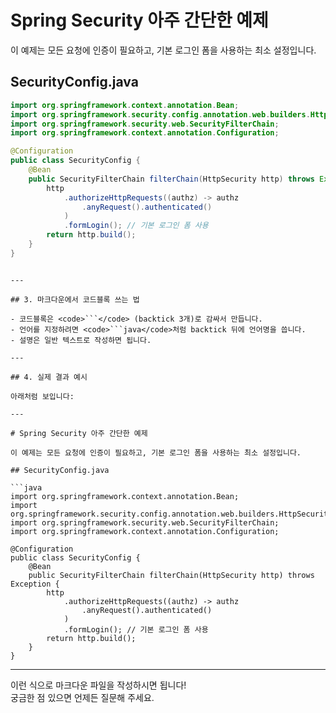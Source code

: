 # Spring Security 아주 간단한 예제

이 예제는 모든 요청에 인증이 필요하고, 기본 로그인 폼을 사용하는 최소 설정입니다.

## SecurityConfig.java

```java
import org.springframework.context.annotation.Bean;
import org.springframework.security.config.annotation.web.builders.HttpSecurity;
import org.springframework.security.web.SecurityFilterChain;
import org.springframework.context.annotation.Configuration;

@Configuration
public class SecurityConfig {
    @Bean
    public SecurityFilterChain filterChain(HttpSecurity http) throws Exception {
        http
            .authorizeHttpRequests((authz) -> authz
                .anyRequest().authenticated()
            )
            .formLogin(); // 기본 로그인 폼 사용
        return http.build();
    }
}
```
```

---

## 3. 마크다운에서 코드블록 쓰는 법

- 코드블록은 <code>```</code> (backtick 3개)로 감싸서 만듭니다.
- 언어를 지정하려면 <code>```java</code>처럼 backtick 뒤에 언어명을 씁니다.
- 설명은 일반 텍스트로 작성하면 됩니다.

---

## 4. 실제 결과 예시

아래처럼 보입니다:

---

# Spring Security 아주 간단한 예제

이 예제는 모든 요청에 인증이 필요하고, 기본 로그인 폼을 사용하는 최소 설정입니다.

## SecurityConfig.java

```java
import org.springframework.context.annotation.Bean;
import org.springframework.security.config.annotation.web.builders.HttpSecurity;
import org.springframework.security.web.SecurityFilterChain;
import org.springframework.context.annotation.Configuration;

@Configuration
public class SecurityConfig {
    @Bean
    public SecurityFilterChain filterChain(HttpSecurity http) throws Exception {
        http
            .authorizeHttpRequests((authz) -> authz
                .anyRequest().authenticated()
            )
            .formLogin(); // 기본 로그인 폼 사용
        return http.build();
    }
}
```

---

이런 식으로 마크다운 파일을 작성하시면 됩니다!  
궁금한 점 있으면 언제든 질문해 주세요.